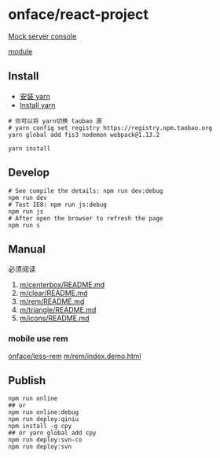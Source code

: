 # onface/react-project

[Mock server console](/fms/)

[module](./m/README.md)

## Install

- [安装 yarn](https://yarnpkg.com/zh-Hans/docs/install)
- [Install yarn](https://yarnpkg.com/en/docs/install)

```shell
# 你可以将 yarn切换 taobao 源
# yarn config set registry https://registry.npm.taobao.org
yarn global add fis3 nodemon webpack@1.13.2
```

```shell
yarn install
```

## Develop

```shell
# See compile the details: npm run dev:debug
npm run dev
# Test IE8: npm run js:debug
npm run js
# After open the browser to refresh the page
npm run s
```

## Manual

必须阅读

1. [m/centerbox/README.md](./m/centerbox/README.md)
2. [m/clear/README.md](./m/clear/README.md)
3. [m/rem/README.md](./m/rem/README.md)
4. [m/triangle/README.md](./m/triangle/README.md)
5. [m/icons/README.md](./m/icons/README.md)

### mobile use rem

[onface/less-rem](https://github.com/onface/less-rem)  <a href="./m/rem/index.demo.html">m/rem/index.demo.html</a>


## Publish

```shell
npm run online
## or
npm run online:debug
npm run deploy:qiniu
npm install -g cpy
## or yarn global add cpy
npm run deploy:svn-co
npm run deploy:svn
```
